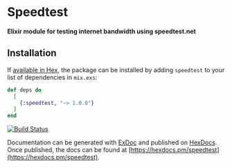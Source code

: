 # Speedtest

**Elixir module for testing internet bandwidth using speedtest.net**

## Installation

If [available in Hex](https://hex.pm/docs/publish), the package can be installed
by adding `speedtest` to your list of dependencies in `mix.exs`:

```elixir
def deps do
  [
    {:speedtest, "~> 1.0.0"}
  ]
end
```

[![Build Status](https://circleci.com/gh/mithereal/ex_speedtest.svg?style=svg)](https://github.com/mithereal/ex_speedtest)


Documentation can be generated with [ExDoc](https://github.com/elixir-lang/ex_doc)
and published on [HexDocs](https://hexdocs.pm). Once published, the docs can
be found at [https://hexdocs.pm/speedtest](https://hexdocs.pm/speedtest).

